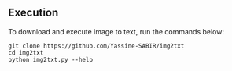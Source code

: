 Execution
---------

To download and execute image to text, run the commands below:

`git clone https://github.com/Yassine-SABIR/img2txt`  
`cd img2txt`  
`python img2txt.py --help`  
